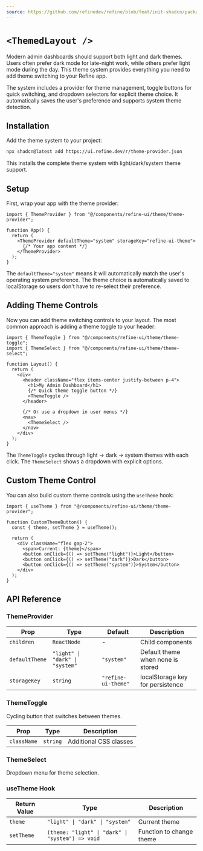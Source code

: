 ```yaml
---
source: https://github.com/refinedev/refine/blob/feat/init-shadcn/packages/refine-ui/registry/new-york/refine-ui/layout/layout-01/layout.tsx
---
```


# `<ThemedLayout />`

Modern admin dashboards should support both light and dark themes. Users often prefer dark mode for late-night work, while others prefer light mode during the day. This theme system provides everything you need to add theme switching to your Refine app.

The system includes a provider for theme management, toggle buttons for quick switching, and dropdown selectors for explicit theme choice. It automatically saves the user's preference and supports system theme detection.

## Installation

Add the theme system to your project:

```bash
npx shadcn@latest add https://ui.refine.dev/r/theme-provider.json
```

This installs the complete theme system with light/dark/system theme support.

## Setup

First, wrap your app with the theme provider:

```tsx
import { ThemeProvider } from "@/components/refine-ui/theme/theme-provider";

function App() {
  return (
    <ThemeProvider defaultTheme="system" storageKey="refine-ui-theme">
      {/* Your app content */}
    </ThemeProvider>
  );
}
```

The `defaultTheme="system"` means it will automatically match the user's operating system preference. The theme choice is automatically saved to localStorage so users don't have to re-select their preference.

## Adding Theme Controls

Now you can add theme switching controls to your layout. The most common approach is adding a theme toggle to your header:

```tsx
import { ThemeToggle } from "@/components/refine-ui/theme/theme-toggle";
import { ThemeSelect } from "@/components/refine-ui/theme/theme-select";

function Layout() {
  return (
    <div>
      <header className="flex items-center justify-between p-4">
        <h1>My Admin Dashboard</h1>
        {/* Quick theme toggle button */}
        <ThemeToggle />
      </header>

      {/* Or use a dropdown in user menus */}
      <nav>
        <ThemeSelect />
      </nav>
    </div>
  );
}
```

The `ThemeToggle` cycles through light → dark → system themes with each click. The `ThemeSelect` shows a dropdown with explicit options.

## Custom Theme Control

You can also build custom theme controls using the `useTheme` hook:

```tsx
import { useTheme } from "@/components/refine-ui/theme/theme-provider";

function CustomThemeButton() {
  const { theme, setTheme } = useTheme();

  return (
    <div className="flex gap-2">
      <span>Current: {theme}</span>
      <button onClick={() => setTheme("light")}>Light</button>
      <button onClick={() => setTheme("dark")}>Dark</button>
      <button onClick={() => setTheme("system")}>System</button>
    </div>
  );
}
```

## API Reference

### ThemeProvider

| Prop           | Type                            | Default             | Description                       |
| -------------- | ------------------------------- | ------------------- | --------------------------------- |
| `children`     | `ReactNode`                     | -                   | Child components                  |
| `defaultTheme` | `"light" \| "dark" \| "system"` | `"system"`          | Default theme when none is stored |
| `storageKey`   | `string`                        | `"refine-ui-theme"` | localStorage key for persistence  |

### ThemeToggle

Cycling button that switches between themes.

| Prop        | Type     | Description            |
| ----------- | -------- | ---------------------- |
| `className` | `string` | Additional CSS classes |

### ThemeSelect

Dropdown menu for theme selection.

### useTheme Hook

| Return Value | Type                                             | Description              |
| ------------ | ------------------------------------------------ | ------------------------ |
| `theme`      | `"light" \| "dark" \| "system"`                  | Current theme            |
| `setTheme`   | `(theme: "light" \| "dark" \| "system") => void` | Function to change theme |
